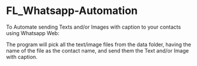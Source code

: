 # FL_Whatsapp-Automation

To Automate sending Texts and/or Images with caption to your contacts using Whatsapp Web:

The program will pick all the text/image files from the data folder, having the name of the file as the contact name, and send them the Text and/or Image with caption.
